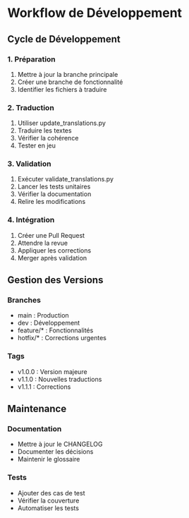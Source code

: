# Workflow de Développement

## Cycle de Développement

### 1. Préparation
1. Mettre à jour la branche principale
2. Créer une branche de fonctionnalité
3. Identifier les fichiers à traduire

### 2. Traduction
1. Utiliser update_translations.py
2. Traduire les textes
3. Vérifier la cohérence
4. Tester en jeu

### 3. Validation
1. Exécuter validate_translations.py
2. Lancer les tests unitaires
3. Vérifier la documentation
4. Relire les modifications

### 4. Intégration
1. Créer une Pull Request
2. Attendre la revue
3. Appliquer les corrections
4. Merger après validation

## Gestion des Versions

### Branches
- main : Production
- dev : Développement
- feature/* : Fonctionnalités
- hotfix/* : Corrections urgentes

### Tags
- v1.0.0 : Version majeure
- v1.1.0 : Nouvelles traductions
- v1.1.1 : Corrections

## Maintenance

### Documentation
- Mettre à jour le CHANGELOG
- Documenter les décisions
- Maintenir le glossaire

### Tests
- Ajouter des cas de test
- Vérifier la couverture
- Automatiser les tests
